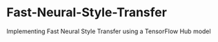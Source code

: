 # **Fast-Neural-Style-Transfer**
Implementing Fast Neural Style Transfer using a TensorFlow Hub model
